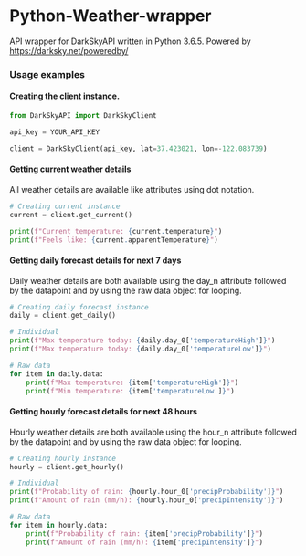 # Python-Weather-wrapper
API wrapper for DarkSkyAPI written in Python 3.6.5. Powered by https://darksky.net/poweredby/

### Usage examples

#### Creating the client instance.
```python
from DarkSkyAPI import DarkSkyClient

api_key = YOUR_API_KEY

client = DarkSkyClient(api_key, lat=37.423021, lon=-122.083739)
```

#### Getting current weather details
All weather details are available like attributes using dot notation.
```python
# Creating current instance
current = client.get_current()

print(f"Current temperature: {current.temperature}")
print(f"Feels like: {current.apparentTemperature}")
```

#### Getting daily forecast details for next 7 days
Daily weather details are both available using the day_n attribute followed by the datapoint and by using the raw data object for looping.
```python
# Creating daily forecast instance
daily = client.get_daily()

# Individual 
print(f"Max temperature today: {daily.day_0['temperatureHigh']}")
print(f"Max temperature today: {daily.day_0['temperatureLow']}")

# Raw data
for item in daily.data:
    print(f"Max temperature: {item['temperatureHigh']}")
    print(f"Min temperature: {item['temperatureLow']}")
```

#### Getting hourly forecast details for next 48 hours
Hourly weather details are both available using the hour_n attribute followed by the datapoint and by using the raw data object for looping.
```python
# Creating hourly instance
hourly = client.get_hourly()

# Individual 
print(f"Probability of rain: {hourly.hour_0['precipProbability']}")
print(f"Amount of rain (mm/h): {hourly.hour_0['precipIntensity']}")

# Raw data
for item in hourly.data:
    print(f"Probability of rain: {item['precipProbability']}")
    print(f"Amount of rain (mm/h): {item['precipIntensity']}")
```
